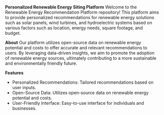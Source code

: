 **Personalized Renewable Energy Siting Platform**
Welcome to the Renewable Energy Recommendation Platform repository! This platform aims to provide personalized recommendations for renewable energy solutions such as solar panels, wind turbines, and hydroelectric systems based on various factors such as location, energy needs, square footage, and budget.

**About**
Our platform utilizes open-source data on renewable energy potential and costs to offer accurate and relevant recommendations to users. By leveraging data-driven insights, we aim to promote the adoption of renewable energy sources, ultimately contributing to a more sustainable and environmentally friendly future.

**Features**
- Personalized Recommendations: Tailored recommendations based on user inputs.
- Open-Source Data: Utilizes open-source data on renewable energy potential and costs.
- User-Friendly Interface: Easy-to-use interface for individuals and businesses.
